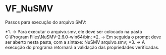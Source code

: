 # VF_NuSMV

Passos para execução do arquivo SMV:

*1. -> Para executar o arquivo.smv, ele deve ser colocado na pasta C:\Program Files\NuSMV-2.6.0-win64\bin;
*2. -> Em seguida o prompt deve ser aberto nesta pasta, com a sintaxe: NuSMV arquivo.smv;
*3. -> A execução do programa retornará a validação das propriedades verificadas.
